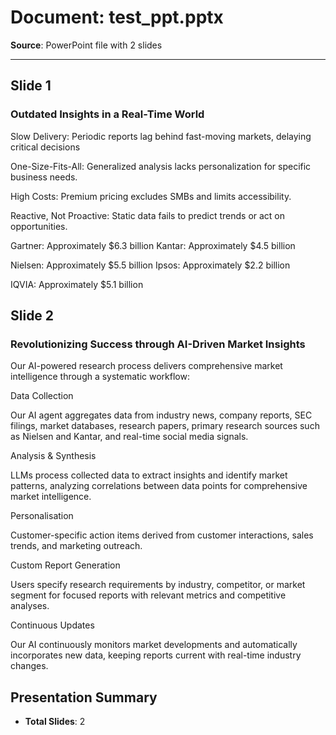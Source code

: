 # Document: test_ppt.pptx

**Source**: PowerPoint file with 2 slides

---

## Slide 1

### Outdated Insights in a Real-Time World

Slow Delivery: Periodic reports lag behind fast-moving markets, delaying critical decisions

One-Size-Fits-All: Generalized analysis lacks personalization for specific business needs.

High Costs: Premium pricing excludes SMBs and limits accessibility.

Reactive, Not Proactive: Static data fails to predict trends or act on opportunities.

Gartner: Approximately $6.3 billion                                         Kantar: Approximately $4.5 billion

Nielsen: Approximately $5.5 billion                                         Ipsos: Approximately $2.2 billion

IQVIA: Approximately $5.1 billion



## Slide 2

### Revolutionizing Success through AI-Driven Market Insights

Our AI-powered research process delivers comprehensive market intelligence through a systematic workflow:

Data Collection

Our AI agent aggregates data from industry news, company reports, SEC filings, market databases, research papers, primary research sources such as Nielsen and Kantar, and real-time social media signals.

Analysis & Synthesis

LLMs process collected data to extract insights and identify market patterns, analyzing correlations between data points for comprehensive market intelligence.

Personalisation

Customer-specific action items derived from customer interactions, sales trends, and marketing outreach.

Custom Report Generation

Users specify research requirements by industry, competitor, or market segment for focused reports with relevant metrics and competitive analyses.

Continuous Updates

Our AI continuously monitors market developments and automatically incorporates new data, keeping reports current with real-time industry changes.



## Presentation Summary

- **Total Slides**: 2